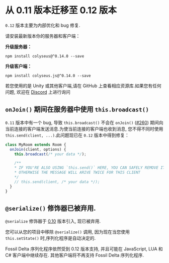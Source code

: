 # 从 0.11 版本迁移至 0.12 版本

`0.12` 版本主要为内部优化和 bug 修复.

请安装最新版本你的服务器和客户端：

**升级服务器：**

```
npm install colyseus@^0.14.0 --save
```

**升级客户端：**

```
npm install colyseus.js@^0.14.0 --save
```

若您使用的是 Unity 或其他客户端,请在 GitHub 上查看相应资源库.如果您有任何问题, 欢迎在 [Discord](https://discord.gg/RY8rRS7) 上进行询问

## `onJoin()` 期间在服务器中使用 `this.broadcast()`

`0.11` 版本中有一个 bug, 导致 `this.broadcast()` 不会在 `onJoin()` ([#260](https://github.com/colyseus/colyseus/issues/260)) 期间向当前连接的客户端发送消息.为使当前连接的客户端也收到消息, 您不得不同时使用 `this.send(client, ...)`.此问题现已在 `0.12` 版本中得到修复：

```typescript
class MyRoom extends Room {
  onJoin(client, options) {
    this.broadcast(/* your data */);

    /**
    * IF YOU'RE ALSO USING `this.send()` HERE, YOU CAN SAFELY REMOVE IT,
    * OTHERWISE THE MESSAGE WILL ARIVE TWICE FOR THIS CLIENT
    */
    // this.send(client, /* your data */);
  }
}
```


## `@serialize()` 修饰器已被弃用.

`@serialize` 修饰器于 [0.10](/migrating/0.10/#i-want-to-continue-using-the-previous-serializer) 版本引入, 现已被弃用.

您可以从您的项目中移除 `@serialize()` 调用, 因为现在当您使用 `this.setState()` 时,序列化程序是自动决定的.

Fossil Delta 序列化程序依然受到 0.12 版本支持, 并且可能在 JavaScript, LUA 和 C# 客户端中继续存在. 其他客户端将不再支持 Fossil Delta 序列化程序.
